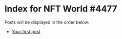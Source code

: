 # Index for NFT World #4477
Posts will be displayed in the order below:

- [Your first post](./001-first.md)

